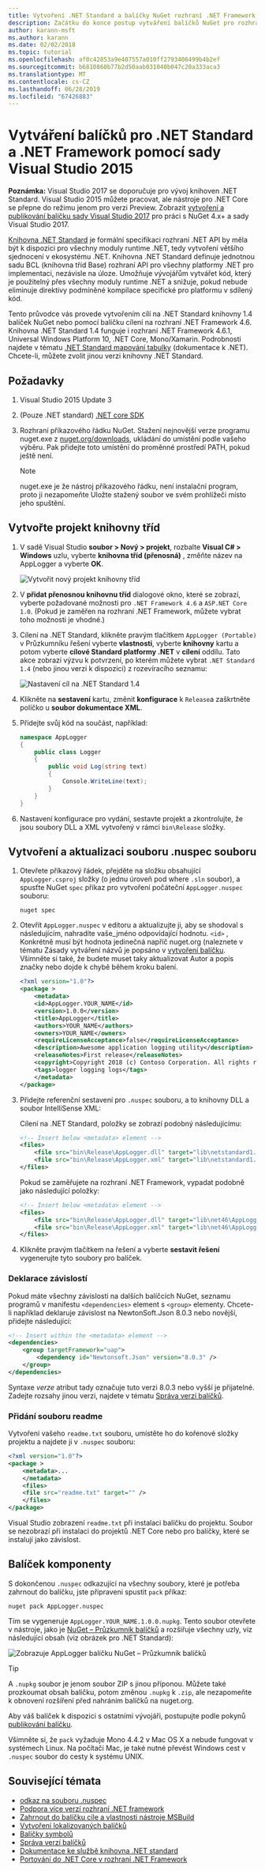 ```yaml
---
title: Vytvoření .NET Standard a balíčky NuGet rozhraní .NET Framework pomocí sady Visual Studio 2015
description: Začátku do konce postup vytváření balíčků NuGet pro rozhraní .NET Framework a .NET Standard s využitím NuGet 3.x a Visual Studio 2015.
author: karann-msft
ms.author: karann
ms.date: 02/02/2018
ms.topic: tutorial
ms.openlocfilehash: af0c42853a9e407557a010ff2793406499b4b2ef
ms.sourcegitcommit: b6810860b77b2d50aab031040b047c20a333aca3
ms.translationtype: MT
ms.contentlocale: cs-CZ
ms.lasthandoff: 06/28/2019
ms.locfileid: "67426883"
---
```

# <a name="create-net-standard-and-net-framework-packages-with-visual-studio-2015"></a>Vytváření balíčků pro .NET Standard a .NET Framework pomocí sady Visual Studio 2015

**Poznámka:** Visual Studio 2017 se doporučuje pro vývoj knihoven .NET Standard. Visual Studio 2015 můžete pracovat, ale nástroje pro .NET Core se přepne do režimu jenom pro verzi Preview. Zobrazit [vytvoření a publikování balíčku sady Visual Studio 2017](../quickstart/create-and-publish-a-package-using-visual-studio.md) pro práci s NuGet 4.x+ a sady Visual Studio 2017.

[Knihovna .NET Standard](/dotnet/articles/standard/library) je formální specifikaci rozhraní .NET API by měla být k dispozici pro všechny moduly runtime .NET, tedy vytvoření většího sjednocení v ekosystému .NET. Knihovna .NET Standard definuje jednotnou sadu BCL (knihovna tříd Base) rozhraní API pro všechny platformy .NET pro implementaci, nezávisle na úloze. Umožňuje vývojářům vytvářet kód, který je použitelný přes všechny moduly runtime .NET a snižuje, pokud nebude eliminuje direktivy podmíněné kompilace specifické pro platformu v sdílený kód.

Tento průvodce vás provede vytvořením cílí na .NET Standard knihovny 1.4 balíček NuGet nebo pomocí balíčku cílení na rozhraní .NET Framework 4.6. Knihovna .NET Standard 1.4 funguje i rozhraní .NET Framework 4.6.1, Universal Windows Platform 10, .NET Core, Mono/Xamarin. Podrobnosti najdete v tématu [.NET Standard mapování tabulky](/dotnet/standard/net-standard#net-implementation-support) (dokumentace k .NET). Chcete-li, můžete zvolit jinou verzi knihovny .NET Standard.

## <a name="prerequisites"></a>Požadavky

1. Visual Studio 2015 Update 3
1. (Pouze .NET standard) [.NET core SDK](https://www.microsoft.com/net/download/)
1. Rozhraní příkazového řádku NuGet. Stažení nejnovější verze programu nuget.exe z [nuget.org/downloads](https://nuget.org/downloads), ukládání do umístění podle vašeho výběru. Pak přidejte toto umístění do proměnné prostředí PATH, pokud ještě není.

    > [!Note]
    > nuget.exe je že nástroj příkazového řádku, není instalační program, proto ji nezapomeňte Uložte stažený soubor ve svém prohlížeči místo jeho spuštění.

## <a name="create-the-class-library-project"></a>Vytvořte projekt knihovny tříd

1. V sadě Visual Studio **soubor > Nový > projekt**, rozbalte **Visual C# > Windows** uzlu, vyberte **knihovna tříd (přenosná)** , změňte název na AppLogger a vyberte **OK**.

    ![Vytvořit nový projekt knihovny tříd](media/NetStandard-NewProject.png)

1. V **přidat přenosnou knihovnu tříd** dialogové okno, které se zobrazí, vyberte požadované možnosti pro `.NET Framework 4.6` a `ASP.NET Core 1.0`. (Pokud je zaměřen na rozhraní .NET Framework, můžete vybrat toho možnosti je vhodné.)

1. Cílení na .NET Standard, klikněte pravým tlačítkem `AppLogger (Portable)` v Průzkumníku řešení vyberte **vlastnosti**, vyberte **knihovny** kartu a potom vyberte **cílové Standard platformy .NET** v **cílení** oddílu. Tato akce zobrazí výzvu k potvrzení, po kterém můžete vybrat `.NET Standard 1.4` (nebo jinou verzi k dispozici) z rozevíracího seznamu:

    ![Nastavení cíl na .NET Standard 1.4](media/NetStandard-ChangeTarget.png)

1. Klikněte na **sestavení** kartu, změnit **konfigurace** k `Release`a zaškrtněte políčko u **soubor dokumentace XML**.

1. Přidejte svůj kód na součást, například:

    ```cs
    namespace AppLogger
    {
        public class Logger
        {
            public void Log(string text)
            {
                Console.WriteLine(text);
            }
        }
    }
    ```

1. Nastavení konfigurace pro vydání, sestavte projekt a zkontrolujte, že jsou soubory DLL a XML vytvořený v rámci `bin\Release` složky.

## <a name="create-and-update-the-nuspec-file"></a>Vytvoření a aktualizaci souboru .nuspec souboru

1. Otevřete příkazový řádek, přejděte na složku obsahující `AppLogger.csproj` složky (o jednu úroveň pod where `.sln` soubor), a spusťte NuGet `spec` příkaz pro vytvoření počáteční `AppLogger.nuspec` souboru:

    ```cli
    nuget spec
    ```

1. Otevřít `AppLogger.nuspec` v editoru a aktualizujte ji, aby se shodoval s následujícím, nahradíte vaše_jméno odpovídající hodnotu. `<id>` , Konkrétně musí být hodnota jedinečná napříč nuget.org (naleznete v tématu Zásady vytváření názvů je popsáno v [vytvoření balíčku](../create-packages/creating-a-package.md#choosing-a-unique-package-identifier-and-setting-the-version-number). Všimněte si také, že budete muset taky aktualizovat Autor a popis značky nebo dojde k chybě během kroku balení.

    ```xml
    <?xml version="1.0"?>
    <package >
        <metadata>
        <id>AppLogger.YOUR_NAME</id>
        <version>1.0.0</version>
        <title>AppLogger</title>
        <authors>YOUR_NAME</authors>
        <owners>YOUR_NAME</owners>
        <requireLicenseAcceptance>false</requireLicenseAcceptance>
        <description>Awesome application logging utility</description>
        <releaseNotes>First release</releaseNotes>
        <copyright>Copyright 2018 (c) Contoso Corporation. All rights reserved.</copyright>
        <tags>logger logging logs</tags>
        </metadata>
    </package>
    ```

1. Přidejte referenční sestavení pro `.nuspec` souboru, a to knihovny DLL a soubor IntelliSense XML:

    Cílení na .NET Standard, položky se zobrazí podobný následujícímu:

    ```xml
    <!-- Insert below <metadata> element -->
    <files>
        <file src="bin\Release\AppLogger.dll" target="lib\netstandard1.4\AppLogger.dll" />
        <file src="bin\Release\AppLogger.xml" target="lib\netstandard1.4\AppLogger.xml" />
    </files>
    ```

    Pokud se zaměřujete na rozhraní .NET Framework, vypadat podobně jako následující položky:

    ```xml
    <!-- Insert below <metadata> element -->
    <files>
        <file src="bin\Release\AppLogger.dll" target="lib\net46\AppLogger.dll" />
        <file src="bin\Release\AppLogger.xml" target="lib\net46\AppLogger.xml" />
    </files>
    ```

1. Klikněte pravým tlačítkem na řešení a vyberte **sestavit řešení** vygenerujte tyto soubory pro balíček.

### <a name="declaring-dependencies"></a>Deklarace závislostí

Pokud máte všechny závislosti na dalších balíčcích NuGet, seznamu programů v manifestu `<dependencies>` element s `<group>` elementy. Chcete-li například deklaruje závislost na NewtonSoft.Json 8.0.3 nebo novější, přidejte následující:

```xml
<!-- Insert within the <metadata> element -->
<dependencies>
    <group targetFramework="uap">
        <dependency id="Newtonsoft.Json" version="8.0.3" />
    </group>
</dependencies>
```

Syntaxe *verze* atribut tady označuje tuto verzi 8.0.3 nebo vyšší je přijatelné. Zadejte rozsahy jinou verzi, najdete v tématu [Správa verzí balíčků](../reference/package-versioning.md).

### <a name="adding-a-readme"></a>Přidání souboru readme

Vytvoření vašeho `readme.txt` souboru, umístěte ho do kořenové složky projektu a najdete ji v `.nuspec` souboru:

```xml
<?xml version="1.0"?>
<package >
    <metadata>...
    </metadata>
    <files>
    <file src="readme.txt" target="" />
    </files>
</package>
```

Visual Studio zobrazení `readme.txt` při instalaci balíčku do projektu. Soubor se nezobrazí při instalaci do projektů .NET Core nebo pro balíčky, které se instalují jako závislost.

## <a name="package-the-component"></a>Balíček komponenty

S dokončenou `.nuspec` odkazující na všechny soubory, které je potřeba zahrnout do balíčku, jste připraveni spustit `pack` příkaz:

```cli
nuget pack AppLogger.nuspec
```

Tím se vygeneruje `AppLogger.YOUR_NAME.1.0.0.nupkg`. Tento soubor otevřete v nástroje, jako je [NuGet – Průzkumník balíčků](https://github.com/NuGetPackageExplorer/NuGetPackageExplorer) a rozšiřuje všechny uzly, viz následující obsah (viz obrázek pro .NET Standard):

![Zobrazuje AppLogger balíčku NuGet – Průzkumník balíčků](media/NetStandard-PackageExplorer.png)

> [!Tip]
> A `.nupkg` soubor je jenom soubor ZIP s jinou příponou. Můžete také prozkoumat obsah balíčku, potom změnou `.nupkg` k `.zip`, ale nezapomeňte k obnovení rozšíření před nahráním balíčků na nuget.org.

Aby váš balíček k dispozici s ostatními vývojáři, postupujte podle pokynů [publikování balíčku](../nuget-org/publish-a-package.md).

Všimněte si, že `pack` vyžaduje Mono 4.4.2 v Mac OS X a nebude fungovat v systémech Linux. Na počítači Mac, je také nutné převést Windows cest v `.nuspec` soubor do cesty k systému UNIX.

## <a name="related-topics"></a>Související témata

- [odkaz na souboru .nuspec](../reference/nuspec.md)
- [Podpora více verzí rozhraní .NET framework](../create-packages/supporting-multiple-target-frameworks.md)
- [Zahrnout do balíčku cíle a vlastnosti nástroje MSBuild](../create-packages/creating-a-package.md#including-msbuild-props-and-targets-in-a-package)
- [Vytvoření lokalizovaných balíčků](../create-packages/creating-localized-packages.md)
- [Balíčky symbolů](../create-packages/symbol-packages.md)
- [Správa verzí balíčků](../reference/package-versioning.md)
- [Dokumentace ke službě knihovna .NET standard](/dotnet/articles/standard/library)
- [Portování do .NET Core v rozhraní .NET Framework](/dotnet/articles/core/porting/index)
